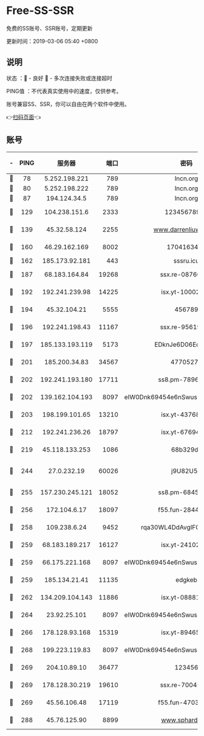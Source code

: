 # Free-SS-SSR

免费的SS账号、SSR账号，定期更新

更新时间：2019-03-06 05:40 +0800

## 说明

状态     ：🙂 - 良好 🙁 - 多次连接失败或连接超时

PING值   ：不代表真实使用中的速度，仅供参考。

账号兼容SS、SSR，你可以自由在两个软件中使用。

👉[扫码页面](https://liesauer.github.io/free-ss-ssr.github.io/)👈

## 账号

|-|PING|服务器|端口|密码|加密方式|区域|
|:----:|:----:|:-----:|-----:|:----:|:----:|:----:|
|🙂|78|5.252.198.221|789|lncn.org|rc4|JP|
|🙂|80|5.252.198.222|789|lncn.org|rc4|JP|
|🙂|87|194.124.34.5|789|lncn.org|rc4|JP|
|🙂|129|104.238.151.6|2333|12345678900|aes-256-cfb|JP|
|🙂|139|45.32.58.124|2255|www.darrenliuwei.com|aes-256-cfb|JP|
|🙂|160|46.29.162.169|8002|1704163453|aes-256-cfb|RU|
|🙂|162|185.173.92.181|443|sssru.icu|rc4-md5|RU|
|🙂|187|68.183.164.84|19268|ssx.re-08766670|aes-256-cfb|US|
|🙂|192|192.241.239.98|14225|isx.yt-10002331|aes-256-cfb|US|
|🙂|194|45.32.104.21|5555|456789|aes-256-cfb|SG|
|🙂|196|192.241.198.43|11167|ssx.re-95619566|aes-256-cfb|US|
|🙂|197|185.133.193.119|5173|EDknJe6D06EoWDaw|aes-256-cfb|US|
|🙂|201|185.200.34.83|34567|47705279|aes-256-cfb|US|
|🙂|202|192.241.193.180|17711|ss8.pm-78965598|aes-256-cfb|US|
|🙂|202|139.162.104.193|8097|eIW0Dnk69454e6nSwuspv9DmS201tQ0D|aes-256-cfb|JP|
|🙂|203|198.199.101.65|13210|isx.yt-43768936|aes-256-cfb|US|
|🙂|212|192.241.236.26|18797|isx.yt-67694274|aes-256-cfb|US|
|🙂|219|45.118.133.253|1086|68b329da|aes-256-cfb|SG|
|🙂|244|27.0.232.19|60026|j9U82U53|xchacha20-ietf-poly1305|HK|
|🙂|255|157.230.245.121|18052|ss8.pm-68457462|aes-256-cfb|SG|
|🙂|256|172.104.6.17|18097|f55.fun-28441819|aes-256-cfb|US|
|🙂|258|109.238.6.24|9452|rqa30WL4DdAvgIFG6Fs3znzTa|aes-256-cfb|FR|
|🙂|259|68.183.189.217|16127|isx.yt-24102866|aes-256-cfb|SG|
|🙂|259|66.175.221.168|8097|eIW0Dnk69454e6nSwuspv9DmS201tQ0D|aes-256-cfb|US|
|🙂|259|185.134.21.41|11135|edgkeb|aes-256-cfb|GB|
|🙂|262|134.209.104.143|11886|isx.yt-08881056|aes-256-cfb|SG|
|🙂|264|23.92.25.101|8097|eIW0Dnk69454e6nSwuspv9DmS201tQ0D|aes-256-cfb|US|
|🙂|266|178.128.93.168|15319|isx.yt-89465296|aes-256-cfb|SG|
|🙂|268|199.223.119.83|8097|eIW0Dnk69454e6nSwuspv9DmS201tQ0D|aes-256-cfb|US|
|🙂|269|204.10.89.10|36477|123456|aes-256-cfb|US|
|🙂|269|178.128.30.219|19610|ssx.re-70045890|aes-256-cfb|SG|
|🙂|269|45.56.106.48|17119|f55.fun-47038034|aes-256-cfb|US|
|🙂|288|45.76.125.90|8899|www.sphard.com|aes-256-cfb|JP|
